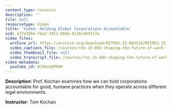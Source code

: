 ```yaml
---
content_type: resource
description: ''
file: null
resourcetype: Video
title: 'Video: Holding Global Corporations Accountable'
uid: a3fa36be-fba2-3911-b6b6-813bcd59217a
video_files:
  archive_url: https://archive.org/download/MITRES.15-003S16/MITRES_15_003S16_3-1-8_360p.mp4
  video_captions_file: /courses/res-15-003-shaping-the-future-of-work-15-662x-spring-2016/3d834b6606be55ae8446fb7fd263f6e7_WJUHzSQPRVM.vtt
  video_thumbnail_file: null
  video_transcript_file: /courses/res-15-003-shaping-the-future-of-work-15-662x-spring-2016/99c2379af778c0481203ae1debb9ca8f_WJUHzSQPRVM.pdf
video_metadata:
  youtube_id: WJUHzSQPRVM
---
```


**Description**: Prof. Kochan examines how we can hold corporations accountable for good, humane practices when they operate across different legal environments.

**Instructor**: Tom Kochan
